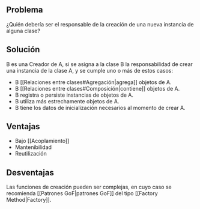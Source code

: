 ## Problema
¿Quién debería ser el responsable de la creación de una nueva instancia de alguna clase?

## Solución
B es una Creador de A, si se asigna a la clase B la responsabilidad de crear una instancia de la clase A, y se cumple uno o más de estos casos:
- B [[Relaciones entre clases#Agregación|agrega]] objetos de A.
- B [[Relaciones entre clases#Composición|contiene]] objetos de A.
- B registra o persiste instancias de objetos de A.
- B utiliza más estrechamente objetos de A.
- B tiene los datos de inicialización necesarios al momento de crear A.

## Ventajas
- Bajo [[Acoplamiento]]
- Mantenibilidad
- Reutilización

## Desventajas
Las funciones de creación pueden ser complejas, en cuyo caso se recomienda [[Patrones GoF|patrones GoF]] del tipo [[Factory Method|Factory]].